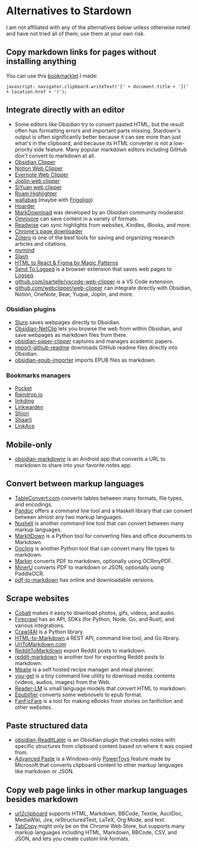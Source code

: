 # Alternatives to Stardown

I am not affiliated with any of the alternatives below unless otherwise noted and have not tried all of them; use them at your own risk.

## Copy markdown links for pages without installing anything

You can use this [bookmarklet](https://en.wikipedia.org/wiki/Bookmarklet) I made:

`javascript: navigator.clipboard.writeText('[' + document.title + '](' + location.href + ')');`

## Integrate directly with an editor

- Some editors like Obsidian try to convert pasted HTML, but the result often has formatting errors and important parts missing. Stardown's output is often significantly better because it can see more than just what's in the clipboard, and because its HTML converter is not a low-priority side feature. Many popular markdown editors including GitHub don't convert to markdown at all.
- [Obsidian Clipper](https://github.com/obsidianmd/obsidian-clipper)
- [Notion Web Clipper](https://www.notion.so/web-clipper)
- [Evernote Web Clipper](https://evernote.com/features/webclipper)
- [Joplin web clipper](https://github.com/laurent22/joplin/blob/dev/readme/apps/clipper.md)
- [SiYuan web clipper](https://github.com/siyuan-note/siyuan-chrome)
- [Roam Highlighter](https://chromewebstore.google.com/detail/roam-highlighter/hponfflfgcjikmehlcdcnpapicnljkkc?pli=1)
- [wallabag](https://wallabag.org/) (maybe with [Frigoligo](https://github.com/casimir/frigoligo))
- [Hoarder](https://github.com/hoarder-app/hoarder)
- [MarkDownload](https://github.com/deathau/markdownload) was developed by an Obsidian community moderator.
- [Omnivore](https://github.com/omnivore-app/omnivore) can save content in a variety of formats.
- [Readwise](https://readwise.io/) can sync highlights from websites, Kindles, iBooks, and more.
- [Chrome's page downloader](https://support.google.com/chrome/answer/7343019)
- [Zotero](https://www.zotero.org/) is one of the best tools for saving and organizing research articles and citations.
- [mymind](https://mymind.com/browser-extensions)
- [Slash](https://github.com/yourselfhosted/slash)
- [HTML to React & Figma by Magic Patterns](https://chromewebstore.google.com/detail/html-to-react-figma-by-ma/chgehghmhgihgmpmdjpolhkcnhkokdfp)
- [Send To Logseq](https://chromewebstore.google.com/detail/send-to-logseq/mgdccnefjlmhnfbmlnhddoogimbpmilj) is a browser extension that saves web pages to [Logseq](https://github.com/logseq/logseq?tab=readme-ov-file).
- [github.com/jsartelle/vscode-web-clipper](https://github.com/jsartelle/vscode-web-clipper) is a VS Code extension.
- [github.com/webclipper/web-clipper](https://github.com/webclipper/web-clipper) can integrate directly with Obsidian, Notion, OneNote, Bear, Yuque, Joplin, and more.

### Obsidian plugins

- [Slurp](https://github.com/inhumantsar/slurp) saves webpages directly to Obsidian.
- [Obsidian-NetClip](https://github.com/Elhary/Obsidian-NetClip) lets you browse the web from within Obsidian, and save webpages as markdown files from there.
- [obsidian-paper-clipper](https://github.com/ras0q/obsidian-paper-clipper) captures and manages academic papers.
- [import-github-readme](https://github.com/chasebank87/import-github-readme) downloads GitHub readme files directly into Obsidian.
- [obsidian-epub-importer](https://github.com/aoout/obsidian-epub-importer) imports EPUB files as markdown.

### Bookmarks managers

- [Pocket](https://getpocket.com/home)
- [Raindrop.io](https://raindrop.io/)
- [linkding](https://github.com/sissbruecker/linkding)
- [Linkwarden](https://github.com/linkwarden/linkwarden)
- [Shiori](https://github.com/go-shiori/shiori?tab=readme-ov-file)
- [Shaarli](https://github.com/shaarli/Shaarli)
- [LinkAce](https://www.linkace.org/)

## Mobile-only

- [obsidian-markdownr](https://github.com/IAmStoxe/obsidian-markdownr) is an Android app that converts a URL to markdown to share into your favorite notes app.

## Convert between markup languages

- [TableConvert.com](https://tableconvert.com/) converts tables between many formats, file types, and encodings.
- [Pandoc](https://pandoc.org/) offers a command line tool and a Haskell library that can convert between almost any two markup languages.
- [Nushell](https://www.nushell.sh/commands/docs/to_md.html) is another command line tool that can convert between many markup languages.
- [MarkItDown](https://news.ycombinator.com/item?id=42410803) is a Python tool for converting files and office documents to Markdown.
- [Docling](https://github.com/DS4SD/docling) is another Python tool that can convert many file types to markdown.
- [Marker](https://github.com/vikparuchuri/marker) converts PDF to markdown, optionally using OCRmyPDF.
- [MinerU](https://github.com/opendatalab/MinerU) converts PDF to markdown or JSON, optionally using PaddleOCR.
- [pdf-to-markdown](https://github.com/jzillmann/pdf-to-markdown) has online and downloadable versions.

## Scrape websites

- [Cobalt](https://github.com/imputnet/cobalt) makes it easy to download photos, gifs, videos, and audio.
- [Firecrawl](https://github.com/mendableai/firecrawl) has an API, SDKs (for Python, Node, Go, and Rust), and various integrations.
- [Crawl4AI](https://github.com/unclecode/crawl4ai) is a Python library.
- [HTML-to-Markdown](https://news.ycombinator.com/item?id=42093511) a REST API, command line tool, and Go library.
- [UrlToMarkdown.com](https://urltomarkdown.com/)
- [RedditToMarkdown](https://farnots.github.io/RedditToMarkdown/) export Reddit posts to markdown.
- [reddit-markdown](https://github.com/chauduyphanvu/reddit-markdown) is another tool for exporting Reddit posts to markdown.
- [Mealie](https://github.com/mealie-recipes/mealie) is a self hosted recipe manager and meal planner.
- [you-get](https://github.com/soimort/you-get) is a tiny command line utility to download media contents (videos, audios, images) from the Web.
- [Reader-LM](https://jina.ai/news/reader-lm-small-language-models-for-cleaning-and-converting-html-to-markdown/?nocache=1) is small language models that convert HTML to markdown.
- [Epublifier](https://github.com/maoserr/epublifier) converts some webnovels to epub format.
- [FanFicFare](https://github.com/JimmXinu/FanFicFare) is a tool for making eBooks from stories on fanfiction and other websites.

## Paste structured data

- [obsidian-ReadItLater](https://github.com/DominikPieper/obsidian-ReadItLater) is an Obsidian plugin that creates notes with specific structures from clipboard content based on where it was copied from.
- [Advanced Paste](https://learn.microsoft.com/en-us/windows/powertoys/advanced-paste) is a Windows-only [PowerToys](https://learn.microsoft.com/en-us/windows/powertoys/install) feature made by Microsoft that converts clipboard content to other markup languages like markdown or JSON.

## Copy web page links in other markup languages besides markdown

- [url2clipboard](https://github.com/asamuzaK/url2clipboard) supports HTML, Markdown, BBCode, Textile, AsciiDoc, MediaWiki, Jira, reStructuredText, LaTeX, Org Mode, and text.
- [TabCopy](https://chromewebstore.google.com/detail/tabcopy/micdllihgoppmejpecmkilggmaagfdmb) might only be on the Chrome Web Store, but supports many markup languages including HTML, Markdown, BBCode, CSV, and JSON, and lets you create custom link formats.
